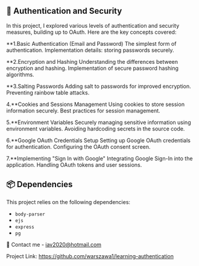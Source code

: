 ## 🔐 Authentication and Security

In this project, I explored various levels of authentication and security measures, building up to OAuth. Here are the key concepts covered:

**1.Basic Authentication (Email and Password)
    The simplest form of authentication.
    Implementation details: storing passwords securely.

**2.Encryption and Hashing
    Understanding the differences between encryption and hashing.
    Implementation of secure password hashing algorithms.

**3.Salting Passwords
    Adding salt to passwords for improved encryption.
    Preventing rainbow table attacks.

4.**Cookies and Sessions Management
    Using cookies to store session information securely.
    Best practices for session management.

5.**Environment Variables
    Securely managing sensitive information using environment variables.
    Avoiding hardcoding secrets in the source code.

6.**Google OAuth Credentials Setup
    Setting up Google OAuth credentials for authentication.
    Configuring the OAuth consent screen.

7.**Implementing "Sign In with Google"
    Integrating Google Sign-In into the application.
    Handling OAuth tokens and user sessions.

## 📦 Dependencies
This project relies on the following dependencies:

- `body-parser`
- `ejs`
- `express`
- `pg`


📧 Contact
me - iav2020@hotmail.com

Project Link: https://github.com/warszawa1/learning-authentication

